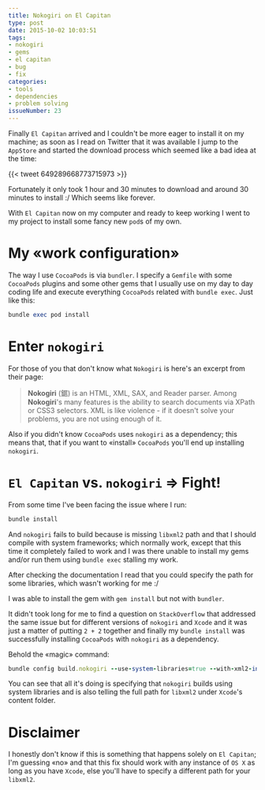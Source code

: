 ```yaml
---
title: Nokogiri on El Capitan
type: post
date: 2015-10-02 10:03:51
tags:
- nokogiri
- gems
- el capitan
- bug
- fix
categories:
- tools
- dependencies
- problem solving
issueNumber: 23
---
```


Finally `El Capitan` arrived and I couldn't be more eager to install it on my machine; as soon as I read on Twitter that it was available I jump to the `AppStore` and started the download process which seemed like a bad idea at the time:

{{< tweet 649289668773715973 >}}

<!--more-->

Fortunately it only took 1 hour and 30 minutes to download and around 30 minutes to install :/ Which seems like forever.

With `El Capitan` now on my computer and ready to keep working I went to my project to install some fancy new `pod`s of my own.

# My «work configuration»

The way I use `CocoaPods` is via `bundler`. I specify a `Gemfile` with some `CocoaPods` plugins and some other gems that I usually use on my day to day coding life and execute everything `CocoaPods` related with `bundle exec`. Just like this:

```ruby
bundle exec pod install
```

# Enter `nokogiri`

For those of you that don't know what `Nokogiri` is here's an excerpt from their page:

>**Nokogiri** (鋸) is an HTML, XML, SAX, and Reader parser. Among **Nokogiri**'s many features is the ability to search documents via XPath or CSS3 selectors. XML is like violence - if it doesn't solve your problems, you are not using enough of it.

Also if you didn't know `CocoaPods` uses `nokogiri` as a dependency; this means that, that if you want to «install» `CocoaPods` you'll end up installing `nokogiri`.

# `El Capitan` vs. `nokogiri` => Fight!

From some time I've been facing the issue where I run:

```ruby
bundle install
```

And `nokogiri` fails to build because is missing `libxml2` path and that I should compile with system frameworks; which normally work, except that this time it completely failed to work and I was there unable to install my gems and/or run them using `bundle exec` stalling my work.

After checking the documentation I read that you could specify the path for some libraries, which wasn't working for me :/

I was able to install the gem with `gem install` but not with `bundler`.

It didn't took long for me to find a question on `StackOverflow` that addressed the same issue but for different versions of `nokogiri` and `Xcode` and it was just a matter of putting `2 + 2` together and finally my `bundle install` was successfully installing `CocoaPods` with `nokogiri` as a dependency.

Behold the «magic» command:

```ruby
bundle config build.nokogiri --use-system-libraries=true --with-xml2-include=/Applications/Xcode.app/Contents/Developer/Platforms/MacOSX.platform/Developer/SDKs/MacOSX10.11.sdk/usr/include/libxml2
```

You can see that all it's doing is specifying that `nokogiri` builds using system libraries and is also telling the full path for `libxml2` under `Xcode`'s content folder.

# Disclaimer

I honestly don't know if this is something that happens solely on `El Capitan`; I'm guessing «no» and that this fix should work with any instance of `OS X` as long as you have `Xcode`, else you'll have to specify a different path for your `libxml2`.
